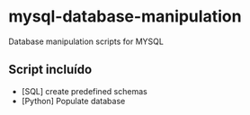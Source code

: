 # mysql-database-manipulation
Database manipulation scripts for MYSQL

## Script incluído
- [SQL] create predefined schemas 
- [Python] Populate database
